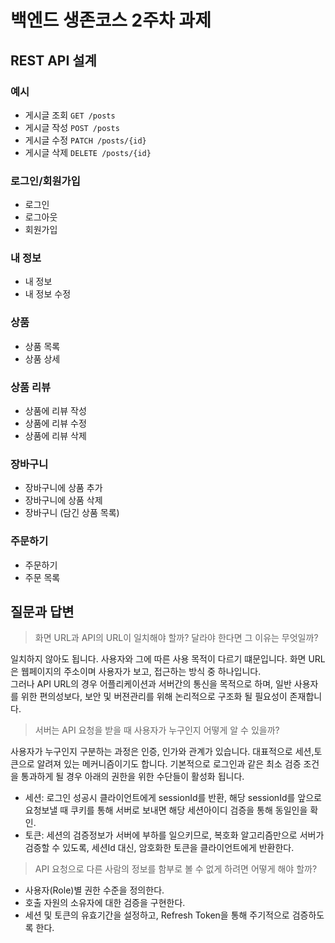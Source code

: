 # 백엔드 생존코스 2주차 과제

## REST API 설계

### 예시

- 게시글 조회 `GET /posts`
- 게시글 작성 `POST /posts`
- 게시글 수정 `PATCH /posts/{id}`
- 게시글 삭제 `DELETE /posts/{id}`

### 로그인/회원가입

- 로그인
- 로그아웃
- 회원가입

### 내 정보

- 내 정보
- 내 정보 수정

### 상품

- 상품 목록
- 상품 상세

### 상품 리뷰

- 상품에 리뷰 작성
- 상품에 리뷰 수정
- 상품에 리뷰 삭제

### 장바구니

- 장바구니에 상품 추가
- 장바구니에 상품 삭제
- 장바구니 (담긴 상품 목록)

### 주문하기

- 주문하기
- 주문 목록

## 질문과 답변

> 화면 URL과 API의 URL이 일치해야 할까? 달라야 한다면 그 이유는 무엇일까?

일치하지 않아도 됩니다. 사용자와 그에 따른 사용 목적이 다르기 떄문입니다. 화면 URL은 웹페이지의 주소이며 사용자가 보고, 접근하는 방식 중 하나입니다. <br>
그러나 API URL의 경우 어플리케이션과 서버간의 통신을 목적으로 하며, 일반 사용자를 위한 편의성보다, 보안 및 버젼관리를 위해 논리적으로 구조화 될 필요성이 존재합니다.


> 서버는 API 요청을 받을 때 사용자가 누구인지 어떻게 알 수 있을까?

사용자가 누구인지 구분하는 과정은 인증, 인가와 관계가 있습니다.
대표적으로 세션,토큰으로 알려져 있는 메커니즘이기도 합니다.
기본적으로 로그인과 같은 최소 검증 조건을 통과하게 될 경우 아래의 권한을 위한 수단들이 활성화 됩니다.

- 세션: 로그인 성공시 클라이언트에게 sessionId를 반환, 해당 sessionId를 앞으로 요청보낼 때 쿠키를 통해 서버로 보내면 해당 세션아이디 검증을 통해 동일인을 확인.
- 토큰: 세션의 검증정보가 서버에 부하를 일으키므로, 복호화 알고리즘만으로 서버가 검증할 수 있도록, 세션Id 대신, 암호화한 토큰을 클라이언트에게 반환한다.

> API 요청으로 다른 사람의 정보를 함부로 볼 수 없게 하려면 어떻게 해야 할까?

- 사용자(Role)별 권한 수준을 정의한다.
- 호출 자원의 소유자에 대한 검증을 구현한다.
- 세션 및 토큰의 유효기간을 설정하고, Refresh Token을 통해 주기적으로 검증하도록 한다.
